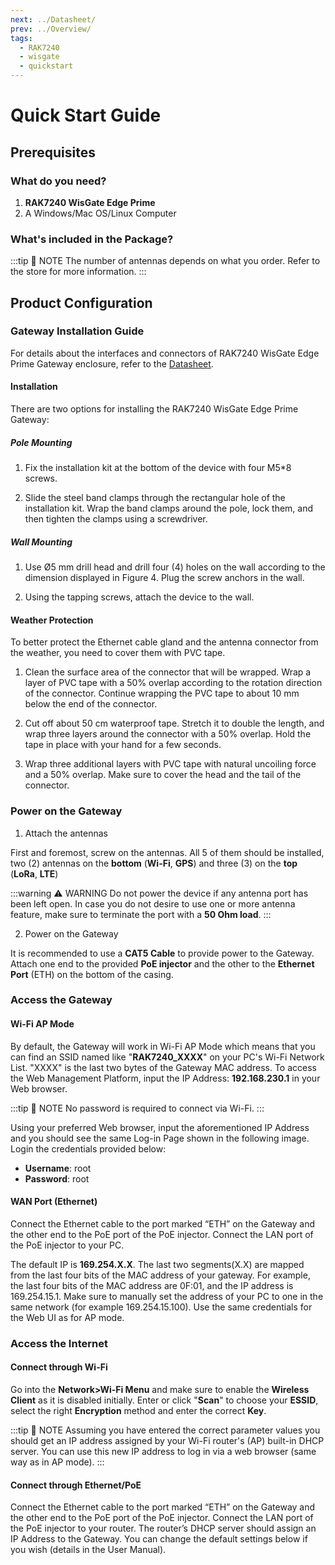 ```yaml
---
next: ../Datasheet/
prev: ../Overview/
tags:
  - RAK7240
  - wisgate
  - quickstart
---
```

# Quick Start Guide

## Prerequisites

<!-- <rk-img
  src="/assets/images/wisgate/rak7240/quickstart/1.rak7240-overview.jpg"
  width="70%"
  caption="RAK7240 WisGate Edge Prime"
/> -->

### What do you need?

1. **RAK7240 WisGate Edge Prime**
2. A Windows/Mac OS/Linux Computer

### What's included in the Package?

<rk-img
  src="/assets/images/wisgate/rak7240/quickstart/2.package-contents.jpg"
  width="80%"
  caption="RAK7240 WisGate Edge Prime"
/>

:::tip 📝 NOTE
The number of antennas depends on what you order. Refer to the store for more information.
:::

## Product Configuration

### Gateway Installation Guide

For details about the interfaces and connectors of RAK7240 WisGate Edge Prime Gateway enclosure, refer to the [Datasheet](/Product-Categories/WisGate/RAK7240/Datasheet/#interfaces-hardware-interfaces). 

#### Installation 

There are two options for installing the RAK7240 WisGate Edge Prime Gateway:

##### Pole Mounting

1. Fix the installation kit at the bottom of the device with four M5*8 screws.

<rk-img
  src="/assets/images/wisgate/rak7240/quickstart/installation/2.png"
  width="50%"
  caption="Fixing the Instalation Kit to the RAK7240"
/>

2. Slide the steel band clamps through the rectangular hole of the installation kit. Wrap the band clamps around the pole, lock them, and then tighten the clamps using a screwdriver.

<rk-img
  src="/assets/images/wisgate/rak7240/quickstart/installation/3.png"
  width="25%"
  caption="Fixing the RAK7240 to a Pole"
/>

##### Wall Mounting

1. Use Ø5&nbsp;mm drill head and drill four (4) holes on the wall according to the dimension displayed in Figure 4. Plug the screw anchors in the wall.

<rk-img
  src="/assets/images/wisgate/rak7240/quickstart/installation/4.png"
  width="50%"
  caption="RAK7240 wall mounting dimentions"
/>

2. Using the tapping screws, attach the device to the wall.

<rk-img
  src="/assets/images/wisgate/rak7240/quickstart/installation/5.png"
  width="50%"
  caption="Fixing RAK7240 to a wall"
/>

#### Weather Protection

To better protect the Ethernet cable gland and the antenna connector from the weather, you need to cover them with PVC tape. 

1. Clean the surface area of the connector that will be wrapped. Wrap a layer of PVC tape with a 50% overlap according to the rotation direction of the connector. Continue wrapping the PVC tape to about 10&nbsp;mm below the end of the connector. 

<rk-img
  src="/assets/images/wisgate/rak7240/quickstart/installation/6.png"
  width="35%"
  caption="Wrapping with PVC tape"
/>

2. Cut off about 50&nbsp;cm waterproof tape. Stretch it to double the length, and wrap three layers around the connector with a 50% overlap. Hold the tape in place with your hand for a few seconds.

<rk-img
  src="/assets/images/wisgate/rak7240/quickstart/installation/7.png"
  width="35%"
  caption="Wrapping with waterproof tape"
/>

3. Wrap three additional layers with PVC tape with natural uncoiling force and a 50% overlap. Make sure to cover the head and the tail of the connector.

<rk-img
  src="/assets/images/wisgate/rak7240/quickstart/installation/8.png"
  width="35%"
  caption="Final PVC wrapping"
/>


### Power on the Gateway

1. Attach the antennas

First and foremost, screw on the antennas. All 5 of them should be installed, two (2) antennas on the **bottom** (**Wi-Fi**, **GPS**) and three (3) on the **top** (**LoRa**, **LTE**)

:::warning ⚠️ WARNING
Do not power the device if any antenna port has been left open. In case you do not desire to use one or more antenna feature, make sure to terminate the port with a **50 Ohm load**.
:::

2. Power on the Gateway

It is recommended to use a **CAT5 Cable** to provide power to the Gateway. Attach one end to the provided **PoE injector** and the other to the **Ethernet Port** (ETH) on the bottom of the casing.

<rk-img
  src="/assets/images/wisgate/rak7240/quickstart/3.power-through-poe.jpg"
  width="70%"
  caption="Powering the Gateway using PoE"
/>


### Access the Gateway

#### Wi-Fi AP Mode

By default, the Gateway will work in Wi-Fi AP Mode which means that you can find an SSID named like "**RAK7240_XXXX**" on your PC's Wi-Fi Network List. "XXXX" is the last two bytes of the Gateway MAC address. To access the Web Management Platform, input the IP Address: **192.168.230.1** in your Web browser.

:::tip 📝 NOTE
No password is required to connect via Wi-Fi.
:::

Using your preferred Web browser, input the aforementioned IP Address and you should see the same Log-in Page shown in the following image. Login the credentials provided below:

- **Username**: root
- **Password**: root

<rk-img
  src="/assets/images/wisgate/rak7240/quickstart/4.access-through-apmode.jpg"
  width="70%"
  caption="Accessing the Gateway via Wi-Fi AP Mode"
/>

#### WAN Port (Ethernet)

Connect the Ethernet cable to the port marked “ETH” on the Gateway and the other end to the PoE port of the PoE injector. Connect the LAN port of the PoE injector to your PC.

The default IP is **169.254.X.X**. The last two segments(X.X) are mapped from the last four bits of the MAC address of your gateway. For example, the last four bits of the MAC address are 0F:01, and the IP address is 169.254.15.1. Make sure to manually set the address of your PC to one in the same network (for example 169.254.15.100). Use the same credentials for the Web UI as for AP mode.

<rk-img
  src="/assets/images/wisgate/rak7240/quickstart/5.access-through-ethernet.jpg"
  width="70%"
  caption="Accessing the Gateway via WAN Port (Ethernet)"
/>


### Access the Internet

#### Connect through Wi-Fi

<rk-img
  src="/assets/images/wisgate/rak7240/quickstart/6.access-internet-wifi.jpg"
  width="70%"
  caption="Accessing the Internet using Wi-Fi"
/>

Go into the **Network>Wi-Fi Menu** and make sure to enable the **Wireless Client** as it is disabled initially. Enter or click "**Scan**" to choose your **ESSID**, select the right **Encryption** method and enter the correct **Key**.

<rk-img
  src="/assets/images/wisgate/rak7240/quickstart/7.access-wifi-credentials.png"
  width="60%"
  caption="Connect through Wi-Fi Credentials"
/>

:::tip 📝 NOTE
Assuming you have entered the correct parameter values you should get an IP address assigned by your Wi-Fi router's (AP) built-in DHCP server. You can use this new IP address to log in via a web browser (same way as in AP mode).
:::


#### Connect through Ethernet/PoE

<rk-img
  src="/assets/images/wisgate/rak7240/quickstart/8.access-internet-ethernet.jpg"
  width="70%"
  caption="Accessing the Internet through Ethernet"
/>

Connect the Ethernet cable to the port marked “ETH” on the Gateway and the other end to the PoE port of the PoE injector. Connect the LAN port of the PoE injector to your router. The router’s DHCP server should assign an IP Address to the Gateway. You can change the default settings below if you wish (details in the User Manual).

<rk-img
  src="/assets/images/wisgate/rak7240/quickstart/9.access-ethernet-credentials.png"
  width="60%"
  caption="Connect through Ethernet Settings"
/>



